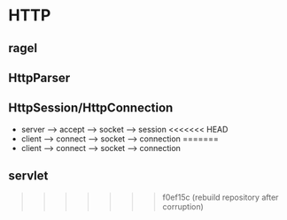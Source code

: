 # HTTP

## ragel

## HttpParser

## HttpSession/HttpConnection
- server --> accept --> socket --> session
<<<<<<< HEAD
- client --> connect --> socket --> connection
=======
- client --> connect --> socket --> connection

## servlet
    
>>>>>>> f0ef15c (rebuild repository after corruption)
